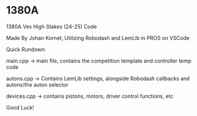 # 1380A
1380A Vex High Stakes (24-25)  Code

Made By Johan Kornet, Utilizing Robodash and LemLib in PROS on VSCode

Quick Rundown:

main.cpp -> main file, contains the competition template and controller temp code

autons.cpp -> Contains LemLib settings, alongside Robodash callbacks and autons/the auton selector

devices.cpp -> contains pistons, motors, driver control functions, etc

Good Luck! 
